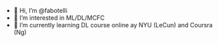 - 👋 Hi, I’m @fabotelli
- 👀 I’m interested in ML/DL/MCFC
- 🌱 I’m currently learning DL course online ay NYU (LeCun) and Coursra (Ng)



<!---
fabotelli/fabotelli is a ✨ special ✨ repository because its `README.md` (this file) appears on your GitHub profile.
You can click the Preview link to take a look at your changes.
--->
